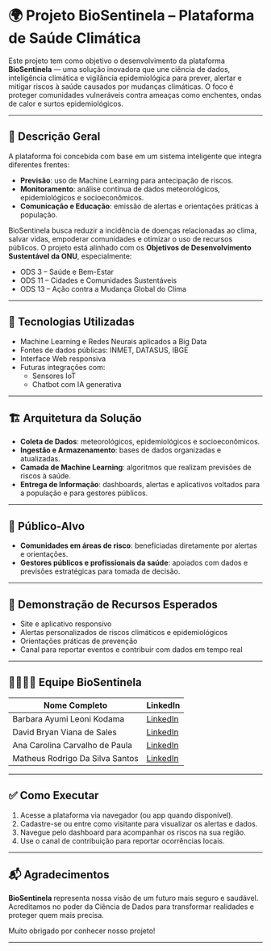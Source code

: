# 🌍 Projeto BioSentinela – Plataforma de Saúde Climática

Este projeto tem como objetivo o desenvolvimento da plataforma **BioSentinela** — uma solução inovadora que une ciência de dados, inteligência climática e vigilância epidemiológica para prever, alertar e mitigar riscos à saúde causados por mudanças climáticas. O foco é proteger comunidades vulneráveis contra ameaças como enchentes, ondas de calor e surtos epidemiológicos.

---

## 📌 Descrição Geral

A plataforma foi concebida com base em um sistema inteligente que integra diferentes frentes:

- **Previsão**: uso de Machine Learning para antecipação de riscos.
- **Monitoramento**: análise contínua de dados meteorológicos, epidemiológicos e socioeconômicos.
- **Comunicação e Educação**: emissão de alertas e orientações práticas à população.

BioSentinela busca reduzir a incidência de doenças relacionadas ao clima, salvar vidas, empoderar comunidades e otimizar o uso de recursos públicos. O projeto está alinhado com os **Objetivos de Desenvolvimento Sustentável da ONU**, especialmente:

- ODS 3 – Saúde e Bem-Estar
- ODS 11 – Cidades e Comunidades Sustentáveis
- ODS 13 – Ação contra a Mudança Global do Clima

---

## 🧱 Tecnologias Utilizadas

- Machine Learning e Redes Neurais aplicados a Big Data
- Fontes de dados públicas: INMET, DATASUS, IBGE
- Interface Web responsiva
- Futuras integrações com:
  - Sensores IoT
  - Chatbot com IA generativa

---

## 🏗️ Arquitetura da Solução

- **Coleta de Dados**: meteorológicos, epidemiológicos e socioeconômicos.
- **Ingestão e Armazenamento**: bases de dados organizadas e atualizadas.
- **Camada de Machine Learning**: algoritmos que realizam previsões de riscos à saúde.
- **Entrega de Informação**: dashboards, alertas e aplicativos voltados para a população e para gestores públicos.

---

## 👥 Público-Alvo

- **Comunidades em áreas de risco**: beneficiadas diretamente por alertas e orientações.
- **Gestores públicos e profissionais da saúde**: apoiados com dados e previsões estratégicas para tomada de decisão.

---

## 🧪 Demonstração de Recursos Esperados

- Site e aplicativo responsivo
- Alertas personalizados de riscos climáticos e epidemiológicos
- Orientações práticas de prevenção
- Canal para reportar eventos e contribuir com dados em tempo real

---

## 👨‍👩‍👧‍👦 Equipe BioSentinela

| Nome Completo                        | LinkedIn                                                                 |
|-------------------------------------|--------------------------------------------------------------------------|
| Barbara Ayumi Leoni Kodama          | [LinkedIn](https://www.linkedin.com/in/barbara-ayumi-106851262/)        |
| David Bryan Viana de Sales          | [LinkedIn](https://www.linkedin.com/in/david-sales-60255766/)           |
| Ana Carolina Carvalho de Paula      | [LinkedIn](https://www.linkedin.com/in/ana-carolina-c-de-paula-153465229/) |
| Matheus Rodrigo Da Silva Santos     | [LinkedIn](https://www.linkedin.com/in/matheus-rodrigo-s/)              |

---

## ✅ Como Executar

1. Acesse a plataforma via navegador (ou app quando disponível).
2. Cadastre-se ou entre como visitante para visualizar os alertas e dados.
3. Navegue pelo dashboard para acompanhar os riscos na sua região.
4. Use o canal de contribuição para reportar ocorrências locais.

---

## 📬 Agradecimentos

**BioSentinela** representa nossa visão de um futuro mais seguro e saudável. Acreditamos no poder da Ciência de Dados para transformar realidades e proteger quem mais precisa.

Muito obrigado por conhecer nosso projeto!

---
